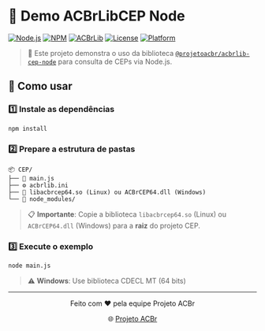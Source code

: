 # 🚀 Demo ACBrLibCEP Node

[![Node.js](https://img.shields.io/badge/Node.js-22+-green.svg)](https://nodejs.org/)
[![NPM](https://img.shields.io/badge/NPM-@projetoacbr/acbrlib--cep--node-blue.svg)](https://www.npmjs.com/package/@projetoacbr/acbrlib-cep-node)
[![ACBrLib](https://img.shields.io/badge/ACBrLib-CEP-orange.svg)](https://acbr.sourceforge.io/)
[![License](https://img.shields.io/badge/License-LGPL--2.1-yellow.svg)](LICENSE)
[![Platform](https://img.shields.io/badge/Platform-Linux%20%7C%20Windows-blue.svg)](https://nodejs.org/)

> 📍 Este projeto demonstra o uso da biblioteca [`@projetoacbr/acbrlib-cep-node`](https://www.npmjs.com/package/@projetoacbr/acbrlib-cep-node) para consulta de CEPs via Node.js.

## 🚀 Como usar

### 1️⃣ Instale as dependências

```bash
npm install
```

### 2️⃣ Prepare a estrutura de pastas

```
📦 CEP/
├── 📄 main.js
├── ⚙️ acbrlib.ini
├── 🔧 libacbrcep64.so (Linux) ou ACBrCEP64.dll (Windows)
└── 📂 node_modules/
```

> 📋 **Importante**: Copie a biblioteca `libacbrcep64.so` (Linux) ou `ACBrCEP64.dll` (Windows) para a **raiz** do projeto CEP.

### 3️⃣ Execute o exemplo

```bash
node main.js
```

> ⚠️ **Windows**: Use biblioteca CDECL MT (64 bits)

---

<div align="center">
  <p>Feito com ❤️ pela equipe Projeto ACBr</p>
  🌐 <a href="https://projetoacbr.com.br">Projeto ACBr</a>
</div>